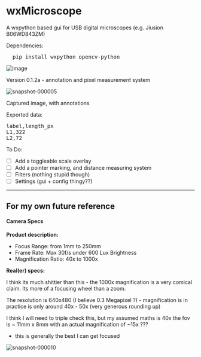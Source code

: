 # wxMicroscope
A wxpython based gui for USB digital microscopes (e.g. Jiusion B06WD843ZM)

Dependencies:

<pre>  pip install wxpython opencv-python </pre>


![image](https://github.com/user-attachments/assets/682885fb-a5d4-4d8f-83b9-3b5767a99a7d)

Version 0.1.2a - annotation and pixel measurement system


![snapshot-000005](https://github.com/user-attachments/assets/275dc017-8965-4d46-93e6-4211e0536a5c)

Captured image, with annotations

Exported data:
<pre>
label,length_px
L1,322
L2,72  
</pre>


To Do:
- [ ] Add a toggleable scale overlay
- [ ] Add a pointer marking, and distance measuring system
- [ ] Filters (nothing stupid though)
- [ ] Settings (gui + config thingy??)

____

## For my own future reference

#### Camera Specs

<b>Product description:</b> 

- Focus Range: from 1mm to 250mm
- Frame Rate: Max 30f/s under 600 Lux Brightness
- Magnification Ratio: 40x to 1000x

<b>Real(er) specs:</b>

I think its much shittier than this - the 1000x magnification is a very comical claim. Its more of a focusing wheel than a zoom.

The resolution is 640x480 (I believe 0.3 Megapixel ?) - magnification is in practice is only around 40x - 50x (very generous rounding up)

I think I will need to triple check this, but my assumed maths is 40x the fov is ~ 11mm x 8mm with an actual magnification of ~15x ???



- this is generally the best I can get focused

![snapshot-000010](https://github.com/user-attachments/assets/057d7ee1-46bd-435e-9d6a-e0c04d46cbaf)

